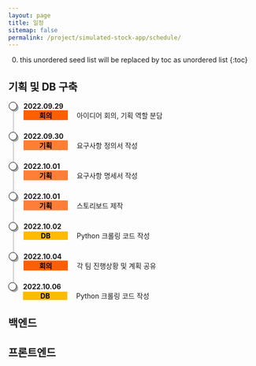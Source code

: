 ```yaml
---
layout: page
title: 일정
sitemap: false
permalink: /project/simulated-stock-app/schedule/
---
```

0. this unordered seed list will be replaced by toc as unordered list
{:toc}

<head>
    <style>
        .container ul.inside {
            list-style: disc;
            font-size: 13px;
            margin: 0px;
            padding-left: 26px;
        }
        .container ul.list, li.list-item {
            list-style: none;
            padding: 0;
        }
        .container ul.list li.list-item {
            padding-bottom: 1.5rem;
            border-left: 1px solid #A6A6A6;
            position: relative;
            padding-left: 20px;
            margin-left: 10px;
        }
        .container ul.list li.list-item:last-child {
            border: 0px;
            padding-bottom: 0;
        }
        .container ul.list li.list-item:before {
            content: '';
            width: 15px;
            height: 15px;
            background: white;
            border: 1px solid #000000;
            box-shadow: 3px 3px 0px #A6A6A6;
            border-radius: 50%;
            position: absolute;
            left: -10px;
            top: 0px;
        }
        .container .time {
            font-weight: bolder;
        }
        .container .detail {
            font-size: 14px;
            margin: 0px;
        }
        .container .detail .type {
            display:inline-block;
            width: 90px;
            text-align: center;
            font-weight: bolder;
            color: black;
        }
        .container .detail .plan {
            background-color: #FF7E37;
        }
        .container .detail .meeting {
            background-color: #FF5E00;
        }
        .container .detail .db {
            background-color: #FFBB00;
        }
        .container .detail .front {
            background-color: #FFE400;
        }
        .container .detail .data {
            background-color: #ABF200;
        }
        .container .detail .back {
            background-color: #1DDB16;
        }
        .container .detail .presentation {
            background-color: #9FC93C;
        }
        .container .detail .publish {
            background-color: #C4B73B;
            color: black;
        }
        .container .detail .person {
            font-style: italic;
        }
    </style>
</head>

## 기획 및 DB 구축
<div class="container">
    <ul class="list">
        <li class="list-item">
            <div class="time">2022.09.29</div>
            <div class="detail">
                <span class="type meeting">회의</span>
                &emsp;아이디어 회의, 기획 역할 분담
            </div>
        </li>
        <li class="list-item">
            <div class="time">2022.09.30</div>
            <div class="detail">
                <span class="type plan">기획</span>
                &emsp;요구사항 정의서 작성
            </div>
        </li>
        <li class="list-item">
            <div class="time">2022.10.01</div>
            <div class="detail">
                <span class="type plan">기획</span>
                &emsp;요구사항 명세서 작성
            </div>
        </li>
        <li class="list-item">
            <div class="time">2022.10.01</div>
            <div class="detail">
                <span class="type plan">기획</span>
                &emsp;스토리보드 제작
            </div>
        </li>
        <li class="list-item">
            <div class="time">2022.10.02</div>
            <div class="detail">
                <span class="type db">DB</span>
                &emsp;Python 크롤링 코드 작성
            </div>
        </li>
        <li class="list-item">
            <div class="time">2022.10.04</div>
            <div class="detail">
                <span class="type meeting">회의</span>
                &emsp;각 팀 진행상황 및 계획 공유
            </div>
        </li>
        <li class="list-item">
            <div class="time">2022.10.06</div>
            <div class="detail">
                <span class="type db">DB</span>
                &emsp;Python 크롤링 코드 작성
            </div>
        </li>
    </ul>
</div>

## 백엔드

## 프론트엔드
